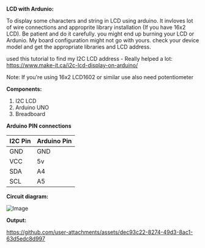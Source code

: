 **LCD with Ardunio:**

To display some characters and string in LCD using arduino. It invloves lot of wire connections and approprite 
library installation (If you have 16x2 LCD). Be patient and do it carefully. you might end up burning your LCD or Ardunio. My board configuration might not go with yours. check your device model and get the appropriate libraries and LCD address.

used this tutorial to find my I2C LCD address - Really helped a lot: https://www.make-it.ca/i2c-lcd-display-on-arduino/

Note: If you're using 16x2 LCD1602 or similar use also need potentiometer

**Components:**

1) I2C LCD
2) Arduino UNO
3) Breadboard

**Arduino PIN connections**

| I2C Pin | Arduino Pin |
|--------|--------|
| GND | GND |
| VCC | 5v |
| SDA | A4 |
| SCL | A5 |

**Circuit diagram:**

![Image](https://github.com/user-attachments/assets/292c6532-adcd-45ea-97d5-88456f9defba)

**Output:**

https://github.com/user-attachments/assets/dec93c22-8274-49d3-8ac1-63d5edc8d997